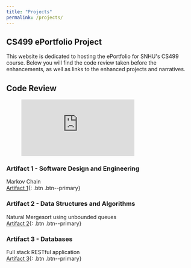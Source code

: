 ```yaml
---
title: "Projects"
permalink: /projects/
---
```

  
## CS499 ePortfolio Project
This website is dedicated to hosting the ePortfolio for SNHU's CS499 course. Below you will find the code review taken before the enhancements, as well as links to the enhanced projects and narratives.

## Code Review

<figure class="video_container">
  <iframe src="https://youtu.be/thSbXpZEHtI" frameborder="0" allowfullscreen="true"> </iframe>
</figure>

### Artifact 1 - Software Design and Engineering
Markov Chain  
[Artifact 1](/projects/artifact-1){: .btn .btn--primary}

### Artifact 2 - Data Structures and Algorithms
Natural Mergesort using unbounded queues  
[Artifact 2](/projects/artifact-2){: .btn .btn--primary}

### Artifact 3 - Databases
Full stack RESTful application  
[Artifact 3](/projects/artifact-3){: .btn .btn--primary}
